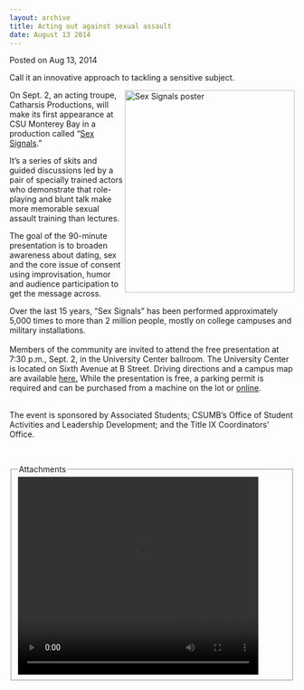```yaml
---
layout: archive
title: Acting out against sexual assault
date: August 13 2014
---
```





<span class="date">Posted on Aug 13, 2014    </span>
<p>Call it an innovative approach to tackling a sensitive
subject.</p>
<p><img alt="Sex Signals poster" src="http://news.csumb.edu/sites/default/files/65/attachments/news/images/sex_signals_3.png" style="width:300px; height:358px; float:right">On Sept. 2, an
acting troupe, Catharsis Productions, will make its first
appearance at CSU Monterey Bay in a production called &#x201C;<a href="http://www.catharsisproductions.com/sexsignals.php" rel="nofollow">Sex Signals</a>.&#x201D;</img></p>
<p>It&#x2019;s a series of skits and guided discussions led by a pair of
specially trained actors who demonstrate that role-playing and
blunt talk make more memorable sexual assault training than
lectures.</p>
<p>The goal of the 90-minute presentation is to broaden awareness
about dating, sex and the core issue of consent using
improvisation, humor and audience participation to get the message
across.</p>
<p>Over the last 15 years, &#x201C;Sex Signals&#x201D; has been performed
approximately 5,000 times to more than 2 million people, mostly on
college campuses and military installations.<br>
<br>
Members of the community are invited to attend the free
presentation at 7:30 p.m., Sept. 2, in the University Center
ballroom. The University Center is located on Sixth Avenue at B
Street. Driving directions and a campus map are available <a href="http://csumb.edu/maps" rel="nofollow">here.</a>&#xA0;While the
presentation is free, a parking permit is required and can be
purchased from a machine on the lot or <a href="http://parking.csumb.edu/buy-permit" rel="nofollow">online</a>.</br></br></p>
<p>The event is sponsored by Associated Students; CSUMB&#x2019;s Office of
Student Activities and Leadership Development; and the Title IX
Coordinators&#x2019; Office.</p>
<p>&#xA0;</p>
<fieldset class="fieldgroup group-attachments">
<legend>Attachments</legend>
<div class="field field-type-emvideo field-field-attach-video">
<div class="field-items">
<div class="field-item odd">
<div class="emvideo emvideo-video emvideo-youtube">
<div class="emfield-emvideo emfield-emvideo-youtube">
<div id="emvideo-youtube-flash-wrapper-1">
<!--<object type="application/x-shockwave-flash" height="350" width="425" data="http://www.youtube.com/v/KAx9klHZ02c&amp;rel=0&amp;enablejsapi=1&amp;playerapiid=ytplayer&amp;fs=1" id="emvideo-youtube-flash-1">
          <param name="movie" value="http://www.youtube.com/v/KAx9klHZ02c&amp;rel=0&amp;enablejsapi=1&amp;playerapiid=ytplayer&amp;fs=1" />
          <param name="allowScriptAccess" value="sameDomain"/>
          <param name="quality" value="best"/>
          <param name="allowFullScreen" value="true"/>
          <param name="bgcolor" value="#FFFFFF"/>
          <param name="scale" value="noScale"/>
          <param name="salign" value="TL"/>
          <param name="FlashVars" value="playerMode=embedded" />
          <param name="wmode" value="transparent" />
        </object>-->
<video controls="" width="425" height="350">
<source src="http://r4---sn-o097znez.googlevideo.com/videoplayback?ratebypass=yes&amp;ms=au&amp;fexp=900718,907263,916104,923368,927622,929821,930676,936121,9406392,941004,943917,947225,948124,952302,952605,952901,955301,957103,957105,957201,959701&amp;initcwndbps=4250000&amp;source=youtube&amp;sver=3&amp;mv=m&amp;dur=367.502&amp;sparams=dur,id,initcwndbps,ip,ipbits,itag,mm,ms,mv,pl,ratebypass,source,upn,expire&amp;pl=23&amp;itag=18&amp;key=yt5&amp;ip=198.189.249.65&amp;signature=D43973DBC124809092C81AD1073DE422AF590A4C.B106B137EC1CFFBEB48190BA995D02EAA2773DB8&amp;upn=MkMobNSkKp0&amp;ipbits=0&amp;id=o-ALxnDTOJnbVcE1iN0H3QlattbKNsq-YcrSaBMP8ABYau&amp;expire=1422341687&amp;mm=31&amp;mt=1422320068&amp;name=KAx9klHZ02c" type="video/mp4"/></video></div>
</div>
</div>
</div>
</div>
</div>
</fieldset>





